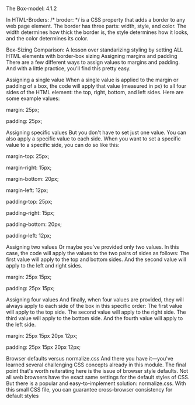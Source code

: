 The Box-model: 4.1.2

In HTML-Broders:
  /* broder: */ is a CSS property that adds a border to any web page element. The border has three parts: width, style, and color. The width determines how thick the border is, the style determines how it looks, and the color determines its color.

Box-Sizing Comparison:
A lesson over standarizing styling by setting ALL HTML elements with border-box sizing
Assigning margins and padding
There are a few different ways to assign values to margins and padding. And with a little practice, you'll find this pretty easy.

Assigning a single value
When a single value is applied to the margin or padding of a box, the code will apply that value (measured in px) to all four sides of the HTML element: the top, right, bottom, and left sides. Here are some example values:

margin: 25px;

padding: 25px;

Assigning specific values
But you don't have to set just one value. You can also apply a specific value to each side. When you want to set a specific value to a specific side, you can do so like this:

margin-top: 25px;

margin-right: 15px;

margin-bottom: 20px;

margin-left: 12px;

padding-top: 25px;

padding-right: 15px;

padding-bottom: 20px;

padding-left: 12px;

Assigning two values
Or maybe you've provided only two values. In this case, the code will apply the values to the two pairs of sides as follows: The first value will apply to the top and bottom sides. And the second value will apply to the left and right sides.

margin: 25px 15px;

padding: 25px 15px;

Assigning four values
And finally, when four values are provided, they will always apply to each side of the box in this specific order: The first value will apply to the top side. The second value will apply to the right side. The third value will apply to the bottom side. And the fourth value will apply to the left side.

margin: 25px 15px 20px 12px;

padding: 25px 15px 20px 12px;

Browser defaults versus normalize.css
And there you have it—you've learned several challenging CSS concepts already in this module. The final point that's worth reiterating here is the issue of browser style defaults. Not all web browsers have the exact same settings for the default styles of CSS. But there is a popular and easy-to-implement solution: normalize.css. With this small CSS file, you can guarantee cross-browser consistency for default styles